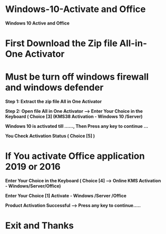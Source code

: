 # Windows-10-Activate and Office 
**Windows 10 Active and Office**

# First Download the Zip file All-in-One Activator
# Must be turn off windows firewall and windows defender

**Step 1: Extract the zip file All in One Activator**

**Step 2: Open file All in One Activator --> Enter Your Choice in the Keyboard ( Choice [3] (KMS38 Activation - Windows 10 /Server)**

**Windows 10 is activated till ......, Then Press any key to continue ...**

**You Check Activation Status ( Choice [5] )**


# If You activate Office application 2019 or 2016 

**Enter Your Choice in the Keyboard ( Choice [4] --> Online KMS Activation - Windows/Server/Office)**

**Enter Your Choice [1] Activate - Windows /Server /Office**

**Product Activation Successful --> Press any key to continue.....**

# Exit and Thanks
